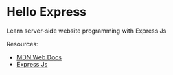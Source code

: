 # Hello Express
Learn server-side website programming with Express Js

Resources:
- [MDN Web Docs](https://developer.mozilla.org/en-US/docs/Learn/Server-side/)
- [Express Js](https://expressjs.com/)
